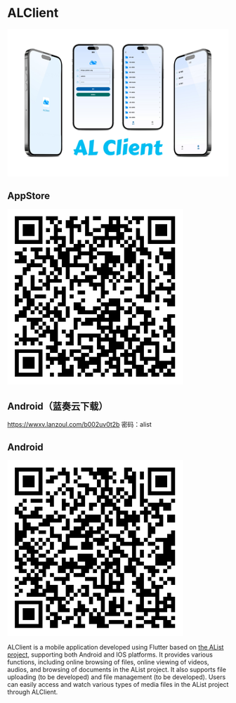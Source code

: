 # ALClient

![banner](https://raw.githubusercontent.com/BFWXKJGS/AlistClient/main/github/banner.jpg)

## AppStore
![banner](https://raw.githubusercontent.com/BFWXKJGS/AlistClient/main/github/appstore.png)

## Android（蓝奏云下载）
https://wwxv.lanzoul.com/b002uv0t2b
密码：alist

## Android
![banner](https://raw.githubusercontent.com/BFWXKJGS/AlistClient/main/github/android_github.png)

ALClient is a mobile application developed using Flutter based on [the AList project](https://github.com/alist-org/alist), supporting both Android and IOS platforms. It provides various functions, including online browsing of files, online viewing of videos, audios, and browsing of documents in the AList project. It also supports file uploading (to be developed) and file management (to be developed). Users can easily access and watch various types of media files in the AList project through ALClient.